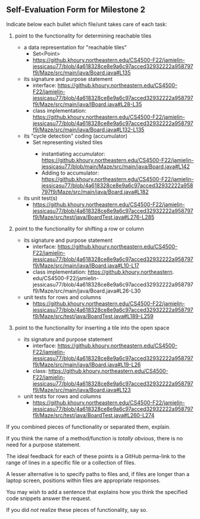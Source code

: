 ## Self-Evaluation Form for Milestone 2

Indicate below each bullet which file/unit takes care of each task:

1. point to the functionality for determining reachable tiles 

   - a data representation for "reachable tiles"
     - Set\<Point>
     - https://github.khoury.northeastern.edu/CS4500-F22/jamielin-jessicasu77/blob/4a618328ce8e9a6c97acced32932222a958797f9/Maze/src/main/java/Board.java#L135
   - its signature and purpose statement
     - interface: https://github.khoury.northeastern.edu/CS4500-F22/jamielin-jessicasu77/blob/4a618328ce8e9a6c97acced32932222a958797f9/Maze/src/main/java/IBoard.java#L28-L35
     - class implementation: https://github.khoury.northeastern.edu/CS4500-F22/jamielin-jessicasu77/blob/4a618328ce8e9a6c97acced32932222a958797f9/Maze/src/main/java/Board.java#L132-L135
   - its "cycle detection" coding (accumulator)
     - Set<Point> representing visited tiles
       - instantiating accumulator: https://github.khoury.northeastern.edu/CS4500-F22/jamielin-jessicasu77/blob/main/Maze/src/main/java/Board.java#L142
       - Adding to accumulator: https://github.khoury.northeastern.edu/CS4500-F22/jamielin-jessicasu77/blob/4a618328ce8e9a6c97acced32932222a958797f9/Maze/src/main/java/Board.java#L182
   - its unit test(s)
      - https://github.khoury.northeastern.edu/CS4500-F22/jamielin-jessicasu77/blob/4a618328ce8e9a6c97acced32932222a958797f9/Maze/src/test/java/BoardTest.java#L276-L285

2. point to the functionality for shifting a row or column 

   - its signature and purpose statement
      - interface: https://github.khoury.northeastern.edu/CS4500-F22/jamielin-jessicasu77/blob/4a618328ce8e9a6c97acced32932222a958797f9/Maze/src/main/java/IBoard.java#L10-L17
      - class implementation: https://github.khoury.northeastern.
        edu/CS4500-F22/jamielin-jessicasu77/blob/4a618328ce8e9a6c97acced32932222a958797f9/Maze/src/main/java/Board.java#L26-L30
   - unit tests for rows and columns
      - https://github.khoury.northeastern.edu/CS4500-F22/jamielin-jessicasu77/blob/4a618328ce8e9a6c97acced32932222a958797f9/Maze/src/test/java/BoardTest.java#L189-L259
3. point to the functionality for inserting a tile into the open space
   - its signature and purpose statement
      - interface: https://github.khoury.northeastern.edu/CS4500-F22/jamielin-jessicasu77/blob/4a618328ce8e9a6c97acced32932222a958797f9/Maze/src/main/java/IBoard.java#L19-L26
      - class: https://github.khoury.northeastern.edu/CS4500-F22/jamielin-jessicasu77/blob/4a618328ce8e9a6c97acced32932222a958797f9/Maze/src/main/java/Board.java#L123
   - unit tests for rows and columns
      - https://github.khoury.northeastern.edu/CS4500-F22/jamielin-jessicasu77/blob/4a618328ce8e9a6c97acced32932222a958797f9/Maze/src/test/java/BoardTest.java#L260-L274
      

If you combined pieces of functionality or separated them, explain.

If you think the name of a method/function is _totally obvious_,
there is no need for a purpose statement. 

The ideal feedback for each of these points is a GitHub
perma-link to the range of lines in a specific file or a collection of
files.

A lesser alternative is to specify paths to files and, if files are
longer than a laptop screen, positions within files are appropriate
responses.

You may wish to add a sentence that explains how you think the
specified code snippets answer the request.

If you did *not* realize these pieces of functionality, say so.

